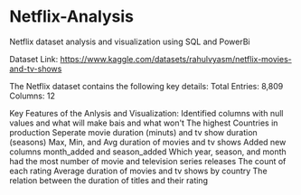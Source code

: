 # Netflix-Analysis
Netflix dataset analysis and visualization using SQL and PowerBi

Dataset Link: https://www.kaggle.com/datasets/rahulvyasm/netflix-movies-and-tv-shows

The Netflix dataset contains the following key details:
Total Entries: 8,809
Columns: 12

Key Features of the Anlysis and Visualization:
Identified columns with null values and what will make bais and what won't
The highest Countries in production
Seperate movie duration (minuts) and tv show duration (seasons)
Max, Min, and Avg duration of movies and tv shows
Added new columns month_added and season_added
Which year, season, and month had the most number of movie and television series releases
The count of each rating
Average duration of movies and tv shows by country
The relation between the duration of titles and their rating
